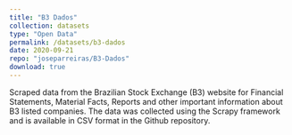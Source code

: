```yaml
---
title: "B3 Dados"
collection: datasets
type: "Open Data"
permalink: /datasets/b3-dados
date: 2020-09-21
repo: "joseparreiras/B3-Dados"
download: true
---
```


Scraped data from the Brazilian Stock Exchange (B3) website for Financial Statements, Material Facts, Reports and other important information about B3 listed companies. The data was collected using the Scrapy framework and is available in CSV format in the Github repository.
